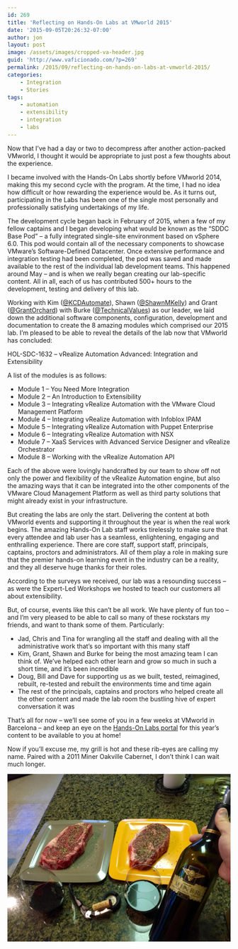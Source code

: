 ```yaml
---
id: 269
title: 'Reflecting on Hands-On Labs at VMworld 2015'
date: '2015-09-05T20:26:32-07:00'
author: jon
layout: post
image: /assets/images/cropped-va-header.jpg
guid: 'http://www.vaficionado.com/?p=269'
permalink: /2015/09/reflecting-on-hands-on-labs-at-vmworld-2015/
categories:
    - Integration
    - Stories
tags:
    - automation
    - extensibility
    - integration
    - labs
---
```


Now that I’ve had a day or two to decompress after another action-packed VMworld, I thought it would be appropriate to just post a few thoughts about the experience.

I became involved with the Hands-On Labs shortly before VMworld 2014, making this my second cycle with the program. At the time, I had no idea how difficult or how rewarding the experience would be. As it turns out, participating in the Labs has been one of the single most personally and professionally satisfying undertakings of my life.

The development cycle began back in February of 2015, when a few of my fellow captains and I began developing what would be known as the “SDDC Base Pod” – a fully integrated single-site environment based on vSphere 6.0. This pod would contain all of the necessary components to showcase VMware’s Software-Defined Datacenter. Once extensive performance and integration testing had been completed, the pod was saved and made available to the rest of the individual lab development teams. This happened around May – and is when we really began creating our lab-specific content. All in all, each of us has contributed 500+ hours to the development, testing and delivery of this lab.

Working with Kim ([@KCDAutomate](https://twitter.com/KCDAutomate)), Shawn ([@ShawnMKelly](https://twitter.com/shawnmkelly)) and Grant ([@GrantOrchard](https://twitter.com/grantorchard)) with Burke ([@TechnicalValues](https://twitter.com/TechnicalValues)) as our leader, we laid down the additional software components, configuration, development and documentation to create the 8 amazing modules which comprised our 2015 lab. I’m pleased to be able to reveal the details of the lab now that VMworld has concluded:

HOL-SDC-1632 – vRealize Automation Advanced: Integration and Extensibility

A list of the modules is as follows:

- Module 1 – You Need More Integration
- Module 2 – An Introduction to Extensibility
- Module 3 – Integrating vRealize Automation with the VMware Cloud Management Platform
- Module 4 – Integrating vRealize Automation with Infoblox IPAM
- Module 5 – Integrating vRealize Automation with Puppet Enterprise
- Module 6 – Integrating vRealize Automation with NSX
- Module 7 – XaaS Services with Advanced Service Designer and vRealize Orchestrator
- Module 8 – Working with the vRealize Automation API

Each of the above were lovingly handcrafted by our team to show off not only the power and flexibility of the vRealize Automation engine, but also the amazing ways that it can be integrated into the other components of the VMware Cloud Management Platform as well as third party solutions that might already exist in your infrastructure.

But creating the labs are only the start. Delivering the content at both VMworld events and supporting it throughout the year is when the real work begins. The amazing Hands-On Lab staff works tirelessly to make sure that every attendee and lab user has a seamless, enlightening, engaging and enthralling experience. There are core staff, support staff, principals, captains, proctors and administrators. All of them play a role in making sure that the premier hands-on learning event in the industry can be a reality, and they all deserve huge thanks for their roles.

According to the surveys we received, our lab was a resounding success – as were the Expert-Led Workshops we hosted to teach our customers all about extensibility.

But, of course, events like this can’t be all work. We have plenty of fun too – and I’m very pleased to be able to call so many of these rockstars my friends, and want to thank some of them. Particularly:

- Jad, Chris and Tina for wrangling all the staff and dealing with all the administrative work that’s so important with this many staff
- Kim, Grant, Shawn and Burke for being the most amazing team I can think of. We’ve helped each other learn and grow so much in such a short time, and it’s been incredible
- Doug, Bill and Dave for supporting us as we built, tested, reimagined, rebuilt, re-tested and rebuilt the environments time and time again
- The rest of the principals, captains and proctors who helped create all the other content and made the lab room the bustling hive of expert conversation it was

That’s all for now – we’ll see some of you in a few weeks at VMworld in Barcelona – and keep an eye on the [Hands-On Labs portal](https://labs.hol.vmware.com/HOL/) for this year’s content to be available to you at home!

Now if you’ll excuse me, my grill is hot and these rib-eyes are calling my name. Paired with a 2011 Miner Oakville Cabernet, I don’t think I can wait much longer.

[![Miner_Oakville_2011_Cab_And_Rib_Eyes](/assets/images/2015/09/Miner_Oakville_2011_Cab_And_Rib_Eyes-1024x768.jpg)](/assets/images/2015/09/Miner_Oakville_2011_Cab_And_Rib_Eyes.jpg)